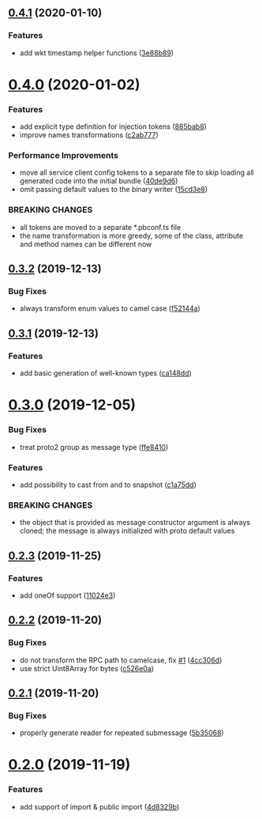 ## [0.4.1](https://github.com/ngx-grpc/protoc-gen-ng/compare/v0.4.0...v0.4.1) (2020-01-10)


### Features

* add wkt timestamp helper functions ([3e88b89](https://github.com/ngx-grpc/protoc-gen-ng/commit/3e88b89be0821bf56e2c12647fb04c146197ecdd))

# [0.4.0](https://github.com/ngx-grpc/protoc-gen-ng/compare/v0.3.2...v0.4.0) (2020-01-02)


### Features

* add explicit type definition for injection tokens ([885bab8](https://github.com/ngx-grpc/protoc-gen-ng/commit/885bab8548ee8014313ea01c7b0b79279b4531c9))
* improve names transformations ([c2ab777](https://github.com/ngx-grpc/protoc-gen-ng/commit/c2ab777e3d898e2b490450e6629b819e15a6b542))


### Performance Improvements

* move all service client config tokens to a separate file to skip loading all generated code into the initial bundle ([40de9d6](https://github.com/ngx-grpc/protoc-gen-ng/commit/40de9d6a80df276f02a6bd1a1af4eba535b01c34))
* omit passing default values to the binary writer ([15cd3e8](https://github.com/ngx-grpc/protoc-gen-ng/commit/15cd3e8a2cd7b3848ae584439effe6b623ce11e0))


### BREAKING CHANGES

* all tokens are moved to a separate *.pbconf.ts file
* the name transformation is more greedy, some of the class, attribute and method names can be different now

## [0.3.2](https://github.com/ngx-grpc/protoc-gen-ng/compare/v0.3.1...v0.3.2) (2019-12-13)


### Bug Fixes

* always transform enum values to camel case ([f52144a](https://github.com/ngx-grpc/protoc-gen-ng/commit/f52144a8f426dede9133e24714634484618a822a))

## [0.3.1](https://github.com/ngx-grpc/protoc-gen-ng/compare/v0.3.0...v0.3.1) (2019-12-13)


### Features

* add basic generation of well-known types ([ca148dd](https://github.com/ngx-grpc/protoc-gen-ng/commit/ca148dda9d98232b4a8bc160735bb3ba49d1efc5))

# [0.3.0](https://github.com/ngx-grpc/protoc-gen-ng/compare/v0.2.3...v0.3.0) (2019-12-05)


### Bug Fixes

* treat proto2 group as message type ([ffe8410](https://github.com/ngx-grpc/protoc-gen-ng/commit/ffe8410dd350d3e1e68cbca9293fdedd8e66e8ff))


### Features

* add possibility to cast from and to snapshot ([c1a75dd](https://github.com/ngx-grpc/protoc-gen-ng/commit/c1a75dd07f807b53e4b8849ca9dc216eaf72d843))


### BREAKING CHANGES

* the object that is provided as message constructor argument is always cloned; the message is always initialized with proto default values

## [0.2.3](https://github.com/ngx-grpc/protoc-gen-ng/compare/v0.2.2...v0.2.3) (2019-11-25)


### Features

* add oneOf support ([11024e3](https://github.com/ngx-grpc/protoc-gen-ng/commit/11024e3221c586c54776d270a21186664a1959cc))

## [0.2.2](https://github.com/ngx-grpc/protoc-gen-ng/compare/v0.2.1...v0.2.2) (2019-11-20)


### Bug Fixes

* do not transform the RPC path to camelcase, fix [#1](https://github.com/ngx-grpc/protoc-gen-ng/issues/1) ([4cc306d](https://github.com/ngx-grpc/protoc-gen-ng/commit/4cc306dc4182ca47488b116ce585cc8992547a00))
* use strict Uint8Array for bytes ([c526e0a](https://github.com/ngx-grpc/protoc-gen-ng/commit/c526e0ae6b5fd74d645eaa8764f8c15cbf7c238d))

## [0.2.1](https://github.com/ngx-grpc/protoc-gen-ng/compare/v0.2.0...v0.2.1) (2019-11-20)


### Bug Fixes

* properly generate reader for repeated submessage ([5b35068](https://github.com/ngx-grpc/protoc-gen-ng/commit/5b35068a479161b5af8c795cbcfca81aae813828))

# [0.2.0](https://github.com/ngx-grpc/protoc-gen-ng/compare/v0.1.1...v0.2.0) (2019-11-19)


### Features

* add support of import & public import ([4d8329b](https://github.com/ngx-grpc/protoc-gen-ng/commit/4d8329b25cd7fa66bff25afe6e1e74cf822a2929))
